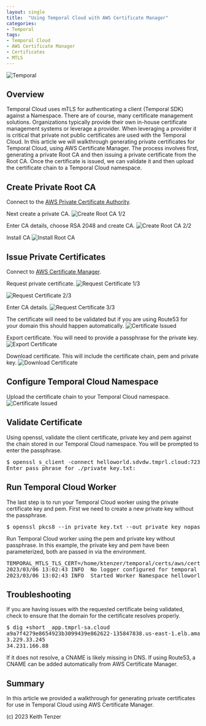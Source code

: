 ```yaml
--- 
layout: single
title:  "Using Temporal Cloud with AWS Certificate Manager"
categories:
- Temporal
tags:
- Temporal Cloud
- AWS Certificate Manager
- Certificates
- MTLS
---
```


![Temporal](/assets/2022-08-15/logo-temporal-with-copy.svg)
## Overview
Temporal Cloud uses mTLS for authenticating a client (Temporal SDK) against a Namespace. There are of course, many certificate management solutions. Organizations typically provide their own in-house certificate management systems or leverage a provider. When leveraging a provider it is critical that private not public certificates are used with the Temporal Cloud. In this article we will walkthrough generating private certificates for Temporal Cloud, using AWS Certificate Manager. The process involves first, generating a private Root CA and then issuing a private certificate from the Root CA. Once the certificate is issued, we can validate it and then upload the certificate chain to a Temporal Cloud namespace.

## Create Private Root CA
Connect to the [AWS Private Certificate Authority](https://us-east-1.console.aws.amazon.com/acm-pca). 

Next create a private CA. 
![Create Root CA 1/2](/assets/2023-03-06/create_root_CA_1.png)

Enter CA details, choose RSA 2048 and create CA.
![Create Root CA 2/2](/assets/2023-03-06/create_root_CA_2.png)

Install CA
![Install Root CA](/assets/2023-03-06/install_root_CA.png)

## Issue Private Certificates
Connect to [AWS Certificate Manager](https://us-east-1.console.aws.amazon.com/acm).

Request private certificate.
![Request Certificate 1/3](/assets/2023-03-06/request_private_cert_0.png)

![Request Certificate 2/3](/assets/2023-03-06/request_private_cert_1.png)

Enter CA details.
![Request Certificate 3/3](/assets/2023-03-06/request_private_cert_2.png)

The certificate will need to be validated but if you are using Route53 for your domain this should happen automatically.
![Certificate Issued](/assets/2023-03-06/cert_issued.png)

Export certificate. You will need to provide a passphrase for the private key.
![Export Certificate](/assets/2023-03-06/export_cert.png)

Download certificate. This will include the certificate chain, pem and private key.
![Download Certificate](/assets/2023-03-06/download_certs.png)

## Configure Temporal Cloud Namespace
Upload the certificate chain to your Temporal Cloud namespace.
![Certificate Issued](/assets/2023-03-06/update_namespace.png)

## Validate Certificate
Using openssl, validate the client certificate, private key and pem against the chain stored in our Temporal Cloud namespace. You will be prompted to enter the passphrase.

<pre>
$ openssl s_client -connect helloworld.sdvdw.tmprl.cloud:7233 --showcerts -cert ./certificate.txt -key ./private_key.txt -tls1_2
Enter pass phrase for ./private_key.txt:
</pre>

## Run Temporal Cloud Worker
The last step is to run your Temporal Cloud worker using the private certificate key and pem. First we need to create a new private key without the passphrase.
<pre>
$ openssl pkcs8 --in private_key.txt --out private_key_nopass.txt --passin pass:passphrase
</pre>

Run Temporal Cloud worker using the pem and private key without passphrase. In this example, the private key and pem have been parameterized, both are passed in via the environment.
<pre>
TEMPORAL_MTLS_TLS_CERT=/home/ktenzer/temporal/certs/aws/certificate.txt TEMPORAL_MTLS_TLS_KEY=/home/ktenzer/temporal/certs/aws/private_key_nopass.txt go run helloworld/worker/main.go 
2023/03/06 13:02:43 INFO  No logger configured for temporal client. Created default one.
2023/03/06 13:02:43 INFO  Started Worker Namespace helloworld.sdvdw TaskQueue hello-world WorkerID 105421@fedora@
</pre>

## Troubleshooting
If you are having issues with the requested certificate being validated, check to ensure that the domain for the certificate resolves properly.

<pre>
$ dig +short _app.tmprl-sa.cloud
a9a7f4279e8654923b3099439e862622-135847838.us-east-1.elb.amazonaws.com.
3.229.33.245
34.231.166.88
</pre>

If it does not resolve, a CNAME is likely missing in DNS. If using Route53, a CNAME can be added automatically from AWS Certificate Manager.

## Summary
In this article we provided a walkthrough for generating private certificates for use in Temporal Cloud using AWS Certificate Manager.

(c) 2023 Keith Tenzer




